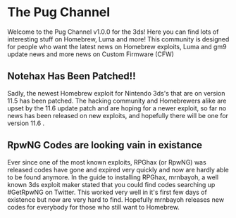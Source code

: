 # The Pug Channel

<title>Home</title>
Welcome to the Pug Channel v1.0.0 for the 3ds!
Here you can find lots of interesting stuff on Homebrew, Luma and more!
This community is designed for people who want the latest news on Homebrew
exploits, Luma and gm9 update news and more news on Custom Firmware (CFW)

<title>Latest News</title>

<h2>Notehax Has Been Patched!!</h2>
Sadly, the newest Homebrew exploit for Nintendo 3ds's that are on version 11.5
has been patched. The hacking community and Homebrewers alike are upset by the 
11.6 update patch and are hoping for a newer exploit, so far no news has been 
released on new exploits, and hopefully there will be one for version 11.6 .

<h2>RpwNG Codes are looking vain in existance</h2>
Ever since one of the most known exploits, RPGhax (or RpwNG) was released codes
have gone and expired very quickly and now are hardly able to be found anymore.
In the guide to installing RPGhax, mrnbayoh, a well known 3ds exploit maker 
stated that you could find codes searching up #GetRpwNG on Twitter. This worked
very well in it's first few days of existence but now are very hard to find.
Hopefully mrnbayoh releases new codes for everybody for those who still want to Homebrew.

